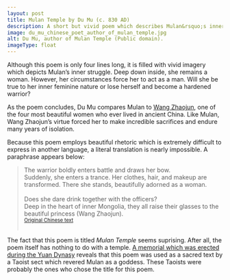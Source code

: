 ```yaml
---
layout: post
title: Mulan Temple by Du Mu (c. 830 AD)
description: A short but vivid poem which describes Mulan&rsquo;s inner struggle. Will she be true to her inner feminine nature or lose herself and become a hardened warrior?
image: du_mu_chinese_poet_author_of_mulan_temple.jpg
alt: Du Mu, author of Mulan Temple (Public domain).
imageType: float
---
```


Although this poem is only four lines long, it is filled with vivid imagery which depicts Mulan&rsquo;s inner struggle. Deep down inside, she remains a woman. However, her circumstances force her to act as a man. Will she be true to her inner feminine nature or lose herself and become a hardened warrior?

As the poem concludes, Du Mu compares Mulan to [Wang Zhaojun](https://www.theepochtimes.com/wang-zhaojun-beauty-of-peace_1069045.html), one of the four most beautiful women who ever lived in ancient China. Like Mulan, Wang Zhaojun&rsquo;s virtue forced her to make incredible sacrifices and endure many years of isolation.

Because this poem employs beautiful rhetoric which is extremely difficult to express in another language, a literal translation is nearly impossible. A paraphrase appears below:

<blockquote style="text-align: left;">
The warrior boldly enters battle and draws her bow.<br />
<div class="indent">
Suddenly, she enters a trance. Her clothes, hair, and makeup are transformed. There she stands, beautifully adorned as a woman.</div>
<br />
Does she dare drink together with the officers?<br />
<div class="indent">
Deep in the heart of inner Mongolia, they all raise their glasses to the beautiful princess (Wang Zhaojun).</div>
<small><a href="https://fanti.dugushici.com/ancient_proses/27451">Original Chinese text</a></small><br /><br />
</blockquote>

The fact that this poem is titled <i>Mulan Temple</i> seems suprising. After all, the poem itself has nothing to do with a temple. [A memorial which was erected during the Yuan Dynasy](../yuan/memorial_filial_general.html) reveals that this poem was used as a sacred text by a Taoist sect which revered Mulan as a goddess. These Taoists were probably the ones who chose the title for this poem.

